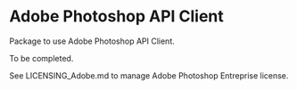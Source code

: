 # Adobe Photoshop API Client

Package to use Adobe Photoshop API Client.

To be completed.

See LICENSING_Adobe.md to manage Adobe Photoshop Entreprise license.
